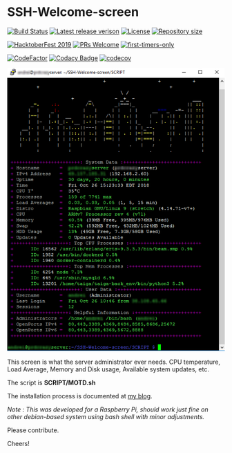 # SSH-Welcome-screen

[![Build Status](https://travis-ci.org/Habilya/SSH-Welcome-screen.svg?branch=master)](https://travis-ci.org/Habilya/SSH-Welcome-screen)
[![Latest release verison](https://img.shields.io/github/v/release/Habilya/SSH-Welcome-screen)](https://github.com/Habilya/SSH-Welcome-screen/releases)
[![License](https://img.shields.io/github/license/Habilya/SSH-Welcome-screen)](https://github.com/Habilya/SSH-Welcome-screen/blob/master/LICENSE)
[![Repository size](https://img.shields.io/github/repo-size/Habilya/SSH-Welcome-screen)](https://github.com/Habilya/SSH-Welcome-screen/releases)

[![HacktoberFest 2019](https://img.shields.io/github/hacktoberfest/2019/Habilya/SSH-Welcome-screen)](https://github.com/Habilya/SSH-Welcome-screen/labels/hacktoberfest)
[![PRs Welcome](https://img.shields.io/badge/PRs-welcome-brightgreen.svg?style=flat)](http://makeapullrequest.com)
[![first-timers-only](https://img.shields.io/badge/first--timers--only-friendly-blue.svg?style=flat)](https://www.firsttimersonly.com/)

[![CodeFactor](https://www.codefactor.io/repository/github/habilya/ssh-welcome-screen/badge)](https://www.codefactor.io/repository/github/habilya/ssh-welcome-screen)
[![Codacy Badge](https://api.codacy.com/project/badge/Grade/7860d5fada7e4f949d62554844ac5e41)](https://www.codacy.com/manual/Habilya/SSH-Welcome-screen?utm_source=github.com&amp;utm_medium=referral&amp;utm_content=Habilya/SSH-Welcome-screen&amp;utm_campaign=Badge_Grade)
[![codecov](https://codecov.io/gh/Habilya/SSH-Welcome-screen/branch/master/graph/badge.svg)](https://codecov.io/gh/Habilya/SSH-Welcome-screen)

![SSH-Welcome-screen](screenshot.png)

This screen is what the server administrator ever needs. CPU temperature, Load Average, Memory and Disk usage, Available system updates, etc.

The script is **SCRIPT/MOTD.sh**

The installation process is documented at [my blog](https://habilisbest.com/ssh-welcome-screen).

_Note : This was developed for a Raspberry Pi, should work just fine on other debian-based system using bash shell with minor adjustments._

Please contribute.

Cheers!
